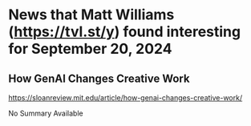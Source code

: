 # News that Matt Williams (https://tvl.st/y) found interesting for September 20, 2024

## How GenAI Changes Creative Work
<a href="https://sloanreview.mit.edu/article/how-genai-changes-creative-work/" target="_blank">https://sloanreview.mit.edu/article/how-genai-changes-creative-work/</a>

No Summary Available


